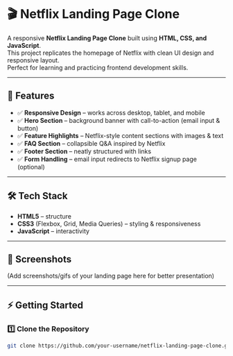 # 🎬 Netflix Landing Page Clone

A responsive **Netflix Landing Page Clone** built using **HTML, CSS, and JavaScript**.  
This project replicates the homepage of Netflix with clean UI design and responsive layout.  
Perfect for learning and practicing frontend development skills.

---

## 🚀 Features
- ✅ **Responsive Design** – works across desktop, tablet, and mobile  
- ✅ **Hero Section** – background banner with call-to-action (email input & button)  
- ✅ **Feature Highlights** – Netflix-style content sections with images & text  
- ✅ **FAQ Section** – collapsible Q&A inspired by Netflix  
- ✅ **Footer Section** – neatly structured with links  
- ✅ **Form Handling** – email input redirects to Netflix signup page (optional)

---

## 🛠️ Tech Stack
- **HTML5** – structure  
- **CSS3** (Flexbox, Grid, Media Queries) – styling & responsiveness  
- **JavaScript** – interactivity  

---

## 📸 Screenshots
(Add screenshots/gifs of your landing page here for better presentation)  

---

## ⚡ Getting Started

### 1️⃣ Clone the Repository
```bash
git clone https://github.com/your-username/netflix-landing-page-clone.git
